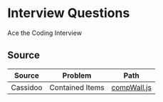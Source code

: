 # Interview Questions

Ace the Coding Interview

## Source

| Source   | Problem         | Path          |
| -------- | --------------- | ------------- |
| Cassidoo | Contained Items | [compWall.js] |

[compwall.js]: https://github.com/judearasu/dsa/blob/develop/cassidoo/compWall.js
